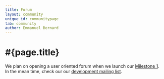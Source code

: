 ```yaml
---
title: Forum  
layout: community
unique_id: communitypage
tab: community
author: Emmanuel Bernard
---
```

# #{page.title}

We plan on opening a user oriented forum when we launch our 
[Milestone 1](/documentation/roadmap/). In the mean time,
check our our [development mailing list](http://groups.google.com/group/ceylon-dev).